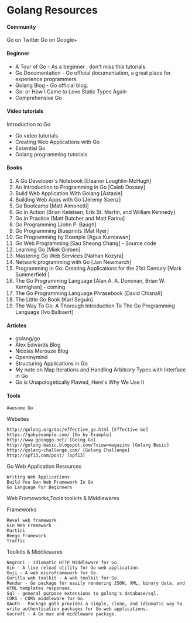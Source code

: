 
Golang Resources
===============

#### Community

Go on Twitter
Go on Google+

#### Beginner

- A Tour of Go - As a beginner , don't miss this tutorials.
- Go Documentation - Go official documentation, a great place for experience programmers.
- Golang Blog - Go official blog.
- Go: or How I Came to Love Static Types Again
- Comprehensive Go

#### Video tutorials

Introduction to Go 
  - Go video tutorials
  - Creating Web Applications with Go
  - Essential Go
  - Golang programming tutorials

#### Books

1. A Go Developer's Notebook [Eleanor Loughlin-McHugh]
2. An Introduction to Programming in Go [Caleb Doxsey]
3. Build Web Application With Golang [Astaxie]
4. Building Web Apps with Go [Jeremy Saenz]
5. Go Bootcamp [Matt Aimonetti]
6. Go in Action [Brian Ketelsen, Erik St. Martin, and William Kennedy]
7. Go in Practice [Matt Butcher and Matt Farina]
8. Go Programming [John P. Baugh]
9.   Go Programming Blueprints [Mat Ryer]
10. Go Programming by Example [Agus Kurniawan]
11. Go Web Programming [Sau Sheong Chang] - Source code
12. Learning Go [Miek Gieben]
13. Mastering Go Web Services [Nathan Kozyra]
14. Network programming with Go [Jan Newmarch]
15. Programming in Go: Creating Applications for the 21st Century [Mark Summerfield ]
16. The Go Programming Language [Alan A. A. Donovan, Brian W. Kernighan] - coming
17. The Go Programming Language Phrasebook [David Chisnall]
18. The Little Go Book [Karl Seguin]
19. The Way To Go: A Thorough Introduction To The Go Programming Language [Ivo Balbaert]

#### Articles

- golang/go
- Alex Edwards Blog
- Nicolas Merouze Blog
- Openmymind
- Structuring Applications in Go
- My note on Map Iterations and Handling Arbitrary Types with Interface in Go
- Go is Unapologetically Flawed, Here's Why We Use It

#### Tools

    Awesome Go

Websites

    http://golang.org/doc/effective_go.html [Effective Go]
    https://gobyexample.com/ [Go by Example]
    http://www.goinggo.net/ [Going Go]
    http://golang-basic.blogspot.com/?view=magazine [Golang Basic]
    http://golang-challenge.com/ [Golang Challenge]
    http://spf13.com/post/ [spf13]

Go Web Application Resources

    Writing Web Applications
    Build You Own Web Framework In Go
    Go Language For Beginners

Web Frameworks,Tools toolkits & Middlewares

Frameworks

    Revel web framework
    Gin Web Framework
    Martini
    Beego Framework
    Traffic

Toolkits & Middlewares

    Negroni - Idiomatic HTTP Middleware for Go.
    Gin - A live reload utility for Go web application.
    Goji - A web microframework for Go.
    Gorilla web toolkit - A web toolkit for Go.
    Render - Go package for easily rendering JSON, XML, binary data, and HTML templates responses.
    Sql - general purpose extensions to golang's database/sql.
    CORS - CORS middleware for Go.
    OAuth - Package goth provides a simple, clean, and idiomatic way to write authentication packages for Go web applications.
    Gocraft - A Go mux and middleware package.

